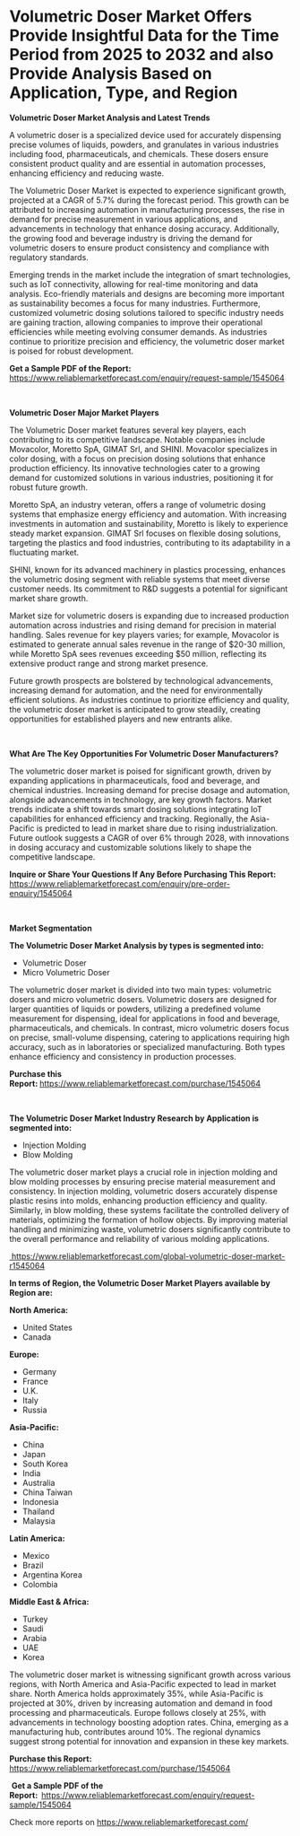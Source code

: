 <p><h1>Volumetric Doser Market Offers Provide Insightful Data for the Time Period from 2025 to 2032 and also Provide Analysis Based on Application, Type, and Region</h1></p><p><strong>Volumetric Doser Market Analysis and Latest Trends</strong></p>
<p><p>A volumetric doser is a specialized device used for accurately dispensing precise volumes of liquids, powders, and granulates in various industries including food, pharmaceuticals, and chemicals. These dosers ensure consistent product quality and are essential in automation processes, enhancing efficiency and reducing waste.</p><p>The Volumetric Doser Market is expected to experience significant growth, projected at a CAGR of 5.7% during the forecast period. This growth can be attributed to increasing automation in manufacturing processes, the rise in demand for precise measurement in various applications, and advancements in technology that enhance dosing accuracy. Additionally, the growing food and beverage industry is driving the demand for volumetric dosers to ensure product consistency and compliance with regulatory standards.</p><p>Emerging trends in the market include the integration of smart technologies, such as IoT connectivity, allowing for real-time monitoring and data analysis. Eco-friendly materials and designs are becoming more important as sustainability becomes a focus for many industries. Furthermore, customized volumetric dosing solutions tailored to specific industry needs are gaining traction, allowing companies to improve their operational efficiencies while meeting evolving consumer demands. As industries continue to prioritize precision and efficiency, the volumetric doser market is poised for robust development.</p></p>
<p><strong>Get a Sample PDF of the Report:&nbsp;</strong> <a href="https://www.reliablemarketforecast.com/enquiry/request-sample/1545064?utm_campaign=2195&utm_medium=2&utm_source=Github&utm_content=ia&utm_term=17022025&utm_id=volumetric-doser">https://www.reliablemarketforecast.com/enquiry/request-sample/1545064</a></p>
<p>&nbsp;</p>
<p><strong>Volumetric Doser Major Market Players</strong></p>
<p><p>The Volumetric Doser market features several key players, each contributing to its competitive landscape. Notable companies include Movacolor, Moretto SpA, GIMAT Srl, and SHINI. Movacolor specializes in color dosing, with a focus on precision dosing solutions that enhance production efficiency. Its innovative technologies cater to a growing demand for customized solutions in various industries, positioning it for robust future growth.</p><p>Moretto SpA, an industry veteran, offers a range of volumetric dosing systems that emphasize energy efficiency and automation. With increasing investments in automation and sustainability, Moretto is likely to experience steady market expansion. GIMAT Srl focuses on flexible dosing solutions, targeting the plastics and food industries, contributing to its adaptability in a fluctuating market.</p><p>SHINI, known for its advanced machinery in plastics processing, enhances the volumetric dosing segment with reliable systems that meet diverse customer needs. Its commitment to R&D suggests a potential for significant market share growth.</p><p>Market size for volumetric dosers is expanding due to increased production automation across industries and rising demand for precision in material handling. Sales revenue for key players varies; for example, Movacolor is estimated to generate annual sales revenue in the range of $20-30 million, while Moretto SpA sees revenues exceeding $50 million, reflecting its extensive product range and strong market presence.</p><p>Future growth prospects are bolstered by technological advancements, increasing demand for automation, and the need for environmentally efficient solutions. As industries continue to prioritize efficiency and quality, the volumetric doser market is anticipated to grow steadily, creating opportunities for established players and new entrants alike.</p></p>
<p>&nbsp;</p>
<p><strong>What Are The Key Opportunities For Volumetric Doser Manufacturers?</strong></p>
<p><p>The volumetric doser market is poised for significant growth, driven by expanding applications in pharmaceuticals, food and beverage, and chemical industries. Increasing demand for precise dosage and automation, alongside advancements in technology, are key growth factors. Market trends indicate a shift towards smart dosing solutions integrating IoT capabilities for enhanced efficiency and tracking. Regionally, the Asia-Pacific is predicted to lead in market share due to rising industrialization. Future outlook suggests a CAGR of over 6% through 2028, with innovations in dosing accuracy and customizable solutions likely to shape the competitive landscape.</p></p>
<p><strong>Inquire or Share Your Questions If Any Before Purchasing This Report:</strong> <a href="https://www.reliablemarketforecast.com/enquiry/pre-order-enquiry/1545064?utm_campaign=2195&utm_medium=2&utm_source=Github&utm_content=ia&utm_term=17022025&utm_id=volumetric-doser">https://www.reliablemarketforecast.com/enquiry/pre-order-enquiry/1545064</a></p>
<p>&nbsp;</p>
<p><strong>Market Segmentation</strong></p>
<p><strong>The Volumetric Doser Market Analysis by types is segmented into:</strong></p>
<p><ul><li>Volumetric Doser</li><li>Micro Volumetric Doser</li></ul></p>
<p><p>The volumetric doser market is divided into two main types: volumetric dosers and micro volumetric dosers. Volumetric dosers are designed for larger quantities of liquids or powders, utilizing a predefined volume measurement for dispensing, ideal for applications in food and beverage, pharmaceuticals, and chemicals. In contrast, micro volumetric dosers focus on precise, small-volume dispensing, catering to applications requiring high accuracy, such as in laboratories or specialized manufacturing. Both types enhance efficiency and consistency in production processes.</p></p>
<p><strong>Purchase this Report:&nbsp;</strong><a href="https://www.reliablemarketforecast.com/purchase/1545064?utm_campaign=2195&utm_medium=2&utm_source=Github&utm_content=ia&utm_term=17022025&utm_id=volumetric-doser">https://www.reliablemarketforecast.com/purchase/1545064</a></p>
<p>&nbsp;</p>
<p><strong>The Volumetric Doser Market Industry Research by Application is segmented into:</strong></p>
<p><ul><li>Injection Molding</li><li>Blow Molding</li></ul></p>
<p><p>The volumetric doser market plays a crucial role in injection molding and blow molding processes by ensuring precise material measurement and consistency. In injection molding, volumetric dosers accurately dispense plastic resins into molds, enhancing production efficiency and quality. Similarly, in blow molding, these systems facilitate the controlled delivery of materials, optimizing the formation of hollow objects. By improving material handling and minimizing waste, volumetric dosers significantly contribute to the overall performance and reliability of various molding applications.</p></p>
<p><a href="https://www.reliablemarketforecast.com/global-volumetric-doser-market-r1545064?utm_campaign=2195&utm_medium=2&utm_source=Github&utm_content=ia&utm_term=17022025&utm_id=volumetric-doser">&nbsp;https://www.reliablemarketforecast.com/global-volumetric-doser-market-r1545064</a></p>
<p><strong>In terms of Region, the Volumetric Doser Market Players available by Region are:</strong></p>
<p>
    <p> <strong> North America: </strong>
        <ul>
            <li>United States</li>
            <li>Canada</li>
        </ul>
        </p> 
    <p> <strong> Europe: </strong>
        <ul>
            <li>Germany</li>
            <li>France</li>
            <li>U.K.</li>
            <li>Italy</li>
            <li>Russia</li>
        </ul>
        </p> 
    <p> <strong> Asia-Pacific: </strong>
        <ul>
            <li>China</li>
            <li>Japan</li>
            <li>South Korea</li>
            <li>India</li>
            <li>Australia</li>
            <li>China Taiwan</li>
            <li>Indonesia</li>
            <li>Thailand</li>
            <li>Malaysia</li>
        </ul>
        </p> 
    <p> <strong> Latin America: </strong>
        <ul>
            <li>Mexico</li>
            <li>Brazil</li>
            <li>Argentina Korea</li>
            <li>Colombia</li>
        </ul>
        </p> 
    <p> <strong> Middle East & Africa: </strong>
        <ul>
            <li>Turkey</li>
            <li>Saudi</li>
            <li>Arabia</li>
            <li>UAE</li>
            <li>Korea</li>
        </ul>
    </p>
    </p>
<p><p>The volumetric doser market is witnessing significant growth across various regions, with North America and Asia-Pacific expected to lead in market share. North America holds approximately 35%, while Asia-Pacific is projected at 30%, driven by increasing automation and demand in food processing and pharmaceuticals. Europe follows closely at 25%, with advancements in technology boosting adoption rates. China, emerging as a manufacturing hub, contributes around 10%. The regional dynamics suggest strong potential for innovation and expansion in these key markets.</p></p>
<p><strong>Purchase this Report: </strong><a href="https://www.reliablemarketforecast.com/purchase/1545064?utm_campaign=2195&utm_medium=2&utm_source=Github&utm_content=ia&utm_term=17022025&utm_id=volumetric-doser">https://www.reliablemarketforecast.com/purchase/1545064</a></p>
<p>&nbsp;<strong>Get a Sample PDF of the Report:&nbsp;&nbsp;</strong><a href="https://www.reliablemarketforecast.com/enquiry/request-sample/1545064?utm_campaign=2195&utm_medium=2&utm_source=Github&utm_content=ia&utm_term=17022025&utm_id=volumetric-doser">https://www.reliablemarketforecast.com/enquiry/request-sample/1545064</a></p>
<p><strong></strong></p>
<p>Check more reports on <a href="https://www.reliablemarketforecast.com/?utm_campaign=2195&utm_medium=2&utm_source=Github&utm_content=ia&utm_term=17022025&utm_id=volumetric-doser">https://www.reliablemarketforecast.com/</a></p>